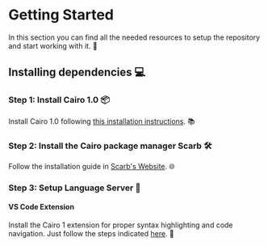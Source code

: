 # Getting Started

In this section you can find all the needed resources to setup the repository and start working with it. 🧩

## Installing dependencies 💻

### Step 1: Install Cairo 1.0 📦

Install Cairo 1.0 following [this installation instructions](https://github.com/franalgaba/cairo-installer/blob/main/README.md). 📚

### Step 2: Install the Cairo package manager Scarb 🛠

Follow the installation guide in [Scarb's Website](https://docs.swmansion.com/scarb/download). 🌐

### Step 3: Setup Language Server 🔧

#### VS Code Extension

Install the Cairo 1 extension for proper syntax highlighting and code navigation. Just follow the steps indicated [here](https://github.com/starkware-libs/cairo/blob/main/vscode-cairo/README.md). 🌈
